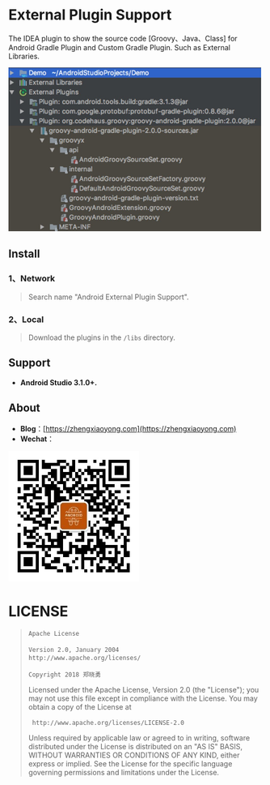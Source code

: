 # **External Plugin Support**
The IDEA plugin to show the source code [Groovy、Java、Class] for Android Gradle Plugin and Custom Gradle Plugin. Such as External Libraries.

<img src="https://raw.githubusercontent.com/Sunzxyong/external-plugin-support/master/external-plugins.png" width="500" hegiht="323" />

## **Install**
### **1、Network**
> Search name "Android External Plugin Support".

### **2、Local**
> Download the plugins in the `/libs` directory.

## **Support**
* **Android Studio 3.1.0+.**

## **About**
* **Blog**：[https://zhengxiaoyong.com](https://zhengxiaoyong.com)
* **Wechat**：

![](https://raw.githubusercontent.com/Sunzxyong/ImageRepository/master/qrcode.jpg)

# **LICENSE**
>
>     Apache License
>
>     Version 2.0, January 2004
>     http://www.apache.org/licenses/
>
>     Copyright 2018 郑晓勇
>
>  Licensed under the Apache License, Version 2.0 (the "License");
>  you may not use this file except in compliance with the License.
>  You may obtain a copy of the License at
>
>      http://www.apache.org/licenses/LICENSE-2.0
>
>  Unless required by applicable law or agreed to in writing, software
>  distributed under the License is distributed on an "AS IS" BASIS,
>  WITHOUT WARRANTIES OR CONDITIONS OF ANY KIND, either express or implied.
>  See the License for the specific language governing permissions and
>  limitations under the License.



